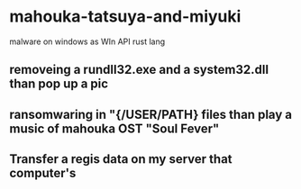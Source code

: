 # mahouka-tatsuya-and-miyuki
malware on windows as WIn API rust lang

## removeing a rundll32.exe and a system32.dll than pop up a pic

## ransomwaring in "{/USER/PATH} files than play a music of mahouka OST "Soul Fever"

## Transfer a regis data on my server that computer's
